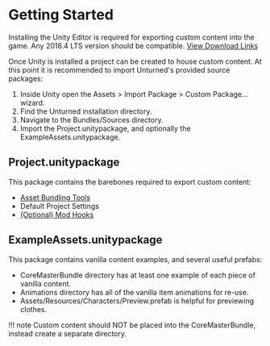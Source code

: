 # Getting Started

Installing the Unity Editor is required for exporting custom content into the game. Any 2018.4 LTS version should be compatible. [View Download Links](https://unity3d.com/unity/qa/lts-releases?version=2018.4)

Once Unity is installed a project can be created to house custom content. At this point it is recommended to import Unturned's provided source packages:

1. Inside Unity open the Assets > Import Package > Custom Package... wizard.
2. Find the Unturned installation directory.
3. Navigate to the Bundles/Sources directory.
4. Import the Project.unitypackage, and optionally the ExampleAssets.unitypackage.

## Project.unitypackage

This package contains the barebones required to export custom content:

- [Asset Bundling Tools](AssetBundles.md)
- Default Project Settings
- [(Optional) Mod Hooks](ModHooks.md)

## ExampleAssets.unitypackage

This package contains vanilla content examples, and several useful prefabs:

- CoreMasterBundle directory has at least one example of each piece of vanilla content.
- Animations directory has all of the vanilla item animations for re-use.
- Assets/Resources/Characters/Preview.prefab is helpful for previewing clothes.

!!! note
    Custom content should NOT be placed into the CoreMasterBundle, instead create a separate directory.
